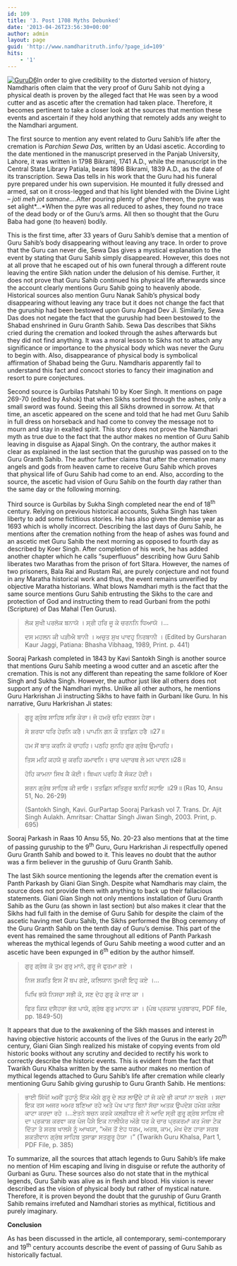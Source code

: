 ```yaml
---
id: 109
title: '3. Post 1708 Myths Debunked'
date: '2013-04-26T23:56:30+00:00'
author: admin
layout: page
guid: 'http://www.namdharitruth.info/?page_id=109'
hits:
    - '1'
---
```


[![GuruD6](http://www.namdharitruth.info/wp-content/uploads/2013/04/GuruD6.jpg)](http://www.namdharitruth.info/wp-content/uploads/2013/04/GuruD6.jpg)In order to give credibility to the distorted version of history, Namdharis often claim that the very proof of Guru Sahib not dying a physical death is proven by the alleged fact that He was seen by a wood cutter and as ascetic after the cremation had taken place. Therefore, it becomes pertinent to take a closer look at the sources that mention these events and ascertain if they hold anything that remotely adds any weight to the Namdhari argument.

The first source to mention any event related to Guru Sahib’s life after the cremation is *Parchian Sewa Das,* written by an Udasi ascetic. According to the date mentioned in the manuscript preserved in the Panjab University, Lahore, it was written in 1798 Bikrami, 1741 A.D., while the manuscript in the Central State Library Patiala, bears 1896 Bikrami, 1839 A.D., as the date of its transcription. Sewa Das tells in his work that the Guru had his funeral pyre prepared under his own supervision. He mounted it fully dressed and armed, sat on it cross-legged and that his light blended with the Divine Light – *joti meh jot samane…*.After pouring plenty of *ghee* thereon, the pyre was set alight*…*When the pyre was all reduced to ashes, they found no trace of the dead body or of the Guru’s arms. All then so thought that the Guru Baba had gone (to heaven) bodily.

This is the first time, after 33 years of Guru Sahib’s demise that a mention of Guru Sahib’s body disappearing without leaving any trace. In order to prove that the Guru can never die, Sewa Das gives a mystical explanation to the event by stating that Guru Sahib simply disappeared. However, this does not at all prove that he escaped out of his own funeral through a different route leaving the entire Sikh nation under the delusion of his demise. Further, it does not prove that Guru Sahib continued his physical life afterwards since the account clearly mentions Guru Sahib going to heavenly abode. Historical sources also mention Guru Nanak Sahib’s physical body disappearing without leaving any trace but it does not change the fact that the guruship had been bestowed upon Guru Angad Dev Ji. Similarly, Sewa Das does not negate the fact that the guruship had been bestowed to the Shabad enshrined in Guru Granth Sahib. Sewa Das describes that Sikhs cried during the cremation and looked through the ashes afterwards but they did not find anything. It was a moral lesson to Sikhs not to attach any significance or importance to the physical body which was never the Guru to begin with. Also, disappearance of physical body is symbolical affirmation of Shabad being the Guru. Namdharis apparently fail to understand this fact and concoct stories to fancy their imagination and resort to pure conjectures.

Second source is Gurbilas Patshahi 10 by Koer Singh. It mentions on page 269-70 (edited by Ashok) that when Sikhs sorted through the ashes, only a small sword was found. Seeing this all Sikhs drowned in sorrow. At that time, an ascetic appeared on the scene and told that he had met Guru Sahib in full dress on horseback and had come to convey the message not to mourn and stay in exalted spirit. This story does not prove the Namdhari myth as true due to the fact that the author makes no mention of Guru Sahib leaving in disguise as Ajapal Singh. On the contrary, the author makes it clear as explained in the last section that the guruship was passed on to the Guru Granth Sahib. The author further claims that after the cremation many angels and gods from heaven came to receive Guru Sahib which proves that physical life of Guru Sahib had come to an end. Also, according to the source, the ascetic had vision of Guru Sahib on the fourth day rather than the same day or the following morning.

Third source is Gurbilas by Sukha Singh completed near the end of 18<sup>th</sup> century. Relying on previous historical accounts, Sukha Singh has taken liberty to add some fictitious stories. He has also given the demise year as 1693 which is wholly incorrect. Describing the last days of Guru Sahib, he mentions after the cremation nothing from the heap of ashes was found and an ascetic met Guru Sahib the next morning as opposed to fourth day as described by Koer Singh. After completion of his work, he has added another chapter which he calls “superfluous” describing how Guru Sahib liberates two Marathas from the prison of fort SItara. However, the names of two prisoners, Bala Rai and Rustam Rai, are purely conjecture and not found in any Maratha historical work and thus, the event remains unverified by objective Maratha historians. What blows Namdhari myth is the fact that the same source mentions Guru Sahib entrusting the Sikhs to the care and protection of God and instructing them to read Gurbani from the pothi (Scripture) of Das Mahal (Ten Gurus).

> ਲੋਕ ਸੁਖੀ ਪਰਲੋਕ ਬਨਾਯੋ । ਸ੍ਰੀ ਹਰਿ ਜੂ ਕੇ ਚਰਨਨਿ ਧਿਆਯੋ ।…
> 
> ਦਸ ਮਹਲਨ ਕੀ ਪੜੀਐ ਬਾਨੀ । ਅਚੁਤ ਸੁਖ ਪਾਵਹੁ ਨਿਰਬਾਨੀ । (Edited by Gursharan Kaur Jaggi, Patiana: Bhasha Vibhaag, 1989, Print. p. 441)

Sooraj Parkash completed in 1843 by Kavi Santokh Singh is another source that mentions Guru Sahib meeting a wood cutter and an ascetic after the cremation. This is not any different than repeating the same folklore of Koer Singh and Sukha Singh. However, the author just like all others does not support any of the Namdhari myths. Unlike all other authors, he mentions Guru Harkrishan Ji instructing Sikhs to have faith in Gurbani like Guru. In his narrative, Guru Harkrishan Ji states:

> ਗੁਰੂ ਗ੍ਰੰਥ ਸਾਹਿਬ ਸਭਿ ਕੇਰਾ। ਜੋ ਹਮਰੋ ਚਹਿ ਦਰਸ਼ਨ ਹੇਰਾ।
> 
> ਸੋ ਸ਼ਰਧਾ ਧਰਿ ਹੇਰਨਿ ਕਰੈ। ਪਾਪਨਿ ਗਨ ਕੌ ਤਤਛਿਨ ਹਰੈ ॥27॥
> 
> ਹਮ ਸੋਂ ਬਾਤ ਕਰਨਿ ਕੋ ਚਾਹਹਿ। ਪਠਹਿ ਸੁਨਹਿ ਗੁਰ ਗ੍ਰੰਥ ਉਮਾਹਹਿ।
> 
> ਤਿਸ ਮਹਿਂ ਕਹਯੋ ਜੁ ਕਰਹਿ ਕਮਾਵਨਿ। ਚਾਰ ਪਦਾਰਥ ਲੇ ਮਨ ਪਾਵਨ॥28॥
> 
> ਹੋਹਿ ਕਾਮਨਾ ਸਿਖ ਕੈ ਕੋਈ। ਬਿਘਨ ਪਰਹਿ ਕੈ ਸੰਕਟ ਹੋਈ।
> 
> ਸ਼ਰਨ ਗ੍ਰੰਥ ਸਾਹਿਬ ਕੀ ਜਾਇ। ਤਤਛਿਨ ਸਤਿਗੁਰ ਬਨਹਿਂ ਸਹਾਇ ॥29॥ (Ras 10, Ansu 51, No. 26-29)
> 
> (Santokh Singh, Kavi. GurPartap Sooraj Parkash vol 7. Trans. Dr. Ajit Singh Aulakh. Amritsar: Chattar Singh Jiwan Singh, 2003. Print, p. 695)

Sooraj Parkash in Raas 10 Ansu 55, No. 20-23 also mentions that at the time of passing guruship to the 9<sup>th</sup> Guru, Guru Harkrishan Ji respectfully opened Guru Granth Sahib and bowed to it. This leaves no doubt that the author was a firm believer in the guruship of Guru Granth Sahib.

The last Sikh source mentioning the legends after the cremation event is Panth Parkash by Giani Gian Singh. Despite what Namdharis may claim, the source does not provide them with anything to back up their fallacious statements. Giani Gian Singh not only mentions installation of Guru Granth Sahib as the Guru (as shown in last section) but also makes it clear that the Sikhs had full faith in the demise of Guru Sahib for despite the claim of the ascetic having met Guru Sahib, the Sikhs performed the Bhog ceremony of the Guru Granth Sahib on the tenth day of Guru’s demise. This part of the event has remained the same throughout all editions of Panth Parkash whereas the mythical legends of Guru Sahib meeting a wood cutter and an ascetic have been expunged in 6<sup>th</sup> edition by the author himself.

> ਗੁਰੁ ਗ੍ਰੰਥ ਕੋ ਤੁਮ ਗੁਰੁ ਮਾਨੋ, ਗੁਰੂ ਜੋ ਫੁਰਮਾ ਗਏ ।
> 
> ਨਿਜ ਸ਼ਕਤਿ ਇਸ ਮੈਂ ਥਪ ਗਏ, ਕਲਿਯਾਨ ਤੁਮਰੀ ਇਹੁ ਕਏ ।…
> 
> ਪਿਖਿ ਭਯੋ ਨਿਸਚਾ ਸਭੀ ਕੋ, ਸਣ ਦੇਹ ਗੁਰੁ ਕੇ ਜਾਣ ਕਾ ।
> 
> ਫਿਰ ਕਿਯ ਦਸੈਹਰਾ ਭੋਗ ਪਾਯੋ, ਗ੍ਰੰਥ ਗੁਰੁ ਮਾਹਾਨ ਕਾ । (ਪੰਥ ਪ੍ਰਕਾਸ਼ ਪੂਰਬਾਰਧ, PDF file, pp. 1849-50)

It appears that due to the awakening of the Sikh masses and interest in having objective historic accounts of the lives of the Gurus in the early 20<sup>th</sup> century, Giani Gian Singh realized his mistake of copying events from old historic books without any scrutiny and decided to rectify his work to correctly describe the historic events. This is evident from the fact that Twarikh Guru Khalsa written by the same author makes no mention of mythical legends attached to Guru Sahib’s life after cremation while clearly mentioning Guru Sahib giving guruship to Guru Granth Sahib. He mentions:

> ਭਾਈ ਸਿੱਖੋ! ਅਸੀਂ ਤੁਹਾਨੂੰ ਇੱਕ ਐਸੇ ਗੁਰੂ ਦੇ ਲੜ ਲਾਉਂਦੇ ਹਾਂ ਜੋ ਕਦੇ ਭੀ ਕਾਯਾਂ ਨਾ ਬਦਲੇ । ਸਦਾ ਇਕ ਰਸ ਅਜਰ ਅਮਰ ਬਣਿਆ ਰਹੇ ਅਤੇ ਪੱਖ ਪਾਤ ਬਿਨਾਂ ਸੱਚਾ ਅਤਕ ਉਪਦੇਸ਼ ਹਮੇਸ਼ ਕਲੇਸ਼ ਕਾਟਾ ਕਰਦਾ ਰਹੇ ।…ਏਤਨੇ ਬਚਨ ਕਰਕੇ ਕਲਗੀਧਰ ਜੀ ਨੇ ਆਦਿ ਸ੍ਰੀ ਗੁਰੂ ਗ੍ਰੰਥ ਸਾਹਿਬ ਜੀ ਦਾ ਪ੍ਰਕਾਸ਼ ਕਰਵਾ ਕਰ ਪੰਜ ਪੈਸੇ ਇਕ ਨਾਲੀਯੇਰ ਅੱਗੇ ਧਰ ਕੇ ਚਾਰ ਪ੍ਰਕਰਮਾਂ ਕਰ ਮੱਥਾ ਟੇਕ ਦਿੱਤਾ ਤੇ ਸਰਬ ਖਾਲਸੇ ਨੂੰ ਆਖਯਾ, “ਅੱਜ ਤੋਂ ਏਹ ਧਰਮ, ਅਰਥ, ਕਾਮ, ਮੋਖ ਦੇਣ ਹਾਰਾ ਸਰਬ ਸ਼ਕਤੀਵਾਨ ਗ੍ਰੰਥ ਸਾਹਿਬ ਤੁਸਾਡਾ ਸਤਗੁਰੂ ਹੋਯਾ ।” (Twarikh Guru Khalsa, Part 1, PDF File, p. 385)

To summarize, all the sources that attach legends to Guru Sahib’s life make no mention of Him escaping and living in disguise or refute the authority of Gurbani as Guru. These sources also do not state that in the mythical legends, Guru Sahib was alive as in flesh and blood. His vision is never described as the vision of physical body but rather of mystical nature. Therefore, it is proven beyond the doubt that the guruship of Guru Granth Sahib remains irrefuted and Namdhari stories as mythical, fictitious and purely imaginary.

**Conclusion**

As has been discussed in the article, all contemporary, semi-contemporary and 19<sup>th</sup> century accounts describe the event of passing of Guru Sahib as historically factual.